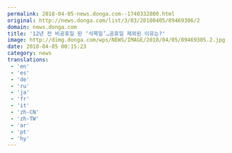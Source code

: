 ```yaml
---
permalink: 2018-04-05-news.donga.com--1740332800.html
original: http://news.donga.com/list/3/03/20180405/89469306/2
domain: news.donga.com
title: '12년 전 비공휴일 된 ‘식목일’…공휴일 제외된 이유는?'
image: http://dimg.donga.com/wps/NEWS/IMAGE/2018/04/05/89469305.2.jpg
date: 2018-04-05 00:15:23
category: news
translations: 
 - 'en'
 - 'es'
 - 'de'
 - 'ru'
 - 'ja'
 - 'fr'
 - 'it'
 - 'zh-CN'
 - 'zh-TW'
 - 'ar'
 - 'pt'
 - 'hy'
---
```


